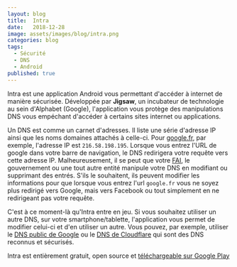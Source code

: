 ```yaml
---
layout: blog
title:  Intra
date:   2018-12-28
image: assets/images/blog/intra.png
categories: blog
tags:
  - Sécurité
  - DNS
  - Android
published: true
---
```


Intra est une application Android vous permettant d'accéder à internet de manière sécurisée. Développée par **Jigsaw**, un incubateur de technologie au sein d'Alphabet (Google), l'application vous protège des manipulations DNS vous empéchant d'accéder à certains sites internet ou applications.

Un DNS est comme un carnet d'adresses. Il liste une série d'adresse IP ainsi que les noms domaines attachés à celle-ci. Pour [google.fr](https://google.fr), par exemple, l'adresse IP est `216.58.198.195`. Lorsque vous entrez l'URL de google dans votre barre de navigation, le DNS redirigera votre requête vers cette adresse IP. Malheureusement, il se peut que votre [FAI](https://fr.wikipedia.org/wiki/Fournisseur_d%27acc%C3%A8s_%C3%A0_Internet), le gouvernement ou une tout autre entité manipule votre DNS en modifiant ou supprimant des entrés. S'ils le souhaitent, ils peuvent modifier les informations pour que lorsque vous entrez l'url `google.fr` vous ne soyez plus redirigé vers Google, mais vers Facebook ou tout simplement en ne redirigeant pas votre requête.

C'est à ce moment-là qu'Intra entre en jeu. Si vous souhaitez utiliser un autre DNS, sur votre smartphone/tablette, l'application vous permet de modifier celui-ci et d'en utiliser un autre. Vous pouvez, par exemple, utiliser le [DNS public de Google](https://developers.google.com/speed/public-dns/) ou le [DNS de Cloudflare](https://cloudflare-dns.com/) qui sont des DNS reconnus et sécurisés.

Intra est entièrement gratuit, open source et [téléchargeable sur Google Play](https://play.google.com/store/apps/details?id=app.intra&hl=fr_fr)
